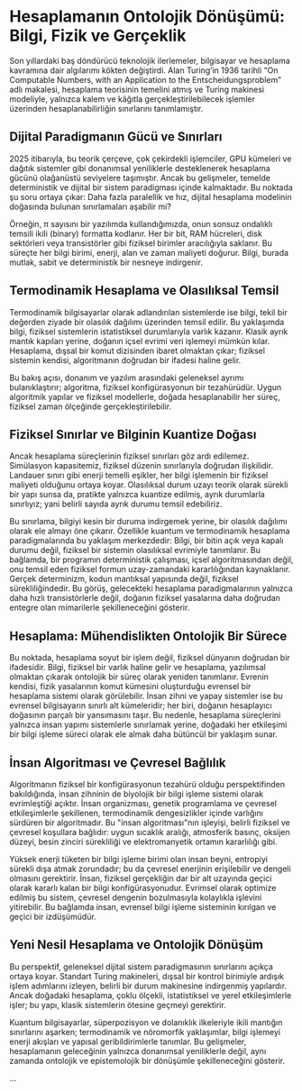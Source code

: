 # Hesaplamanın Ontolojik Dönüşümü: Bilgi, Fizik ve Gerçeklik
Son yıllardaki baş döndürücü teknolojik ilerlemeler, bilgisayar ve hesaplama kavramına dair algılarımı kökten değiştirdi. Alan Turing’in 1936 tarihli “On Computable Numbers, with an Application to the Entscheidungsproblem” adlı makalesi, hesaplama teorisinin temelini atmış ve Turing makinesi modeliyle, yalnızca kalem ve kâğıtla gerçekleştirilebilecek işlemler üzerinden hesaplanabilirliğin sınırlarını tanımlamıştır.

## Dijital Paradigmanın Gücü ve Sınırları
2025 itibarıyla, bu teorik çerçeve, çok çekirdekli işlemciler, GPU kümeleri ve dağıtık sistemler gibi donanımsal yeniliklerle desteklenerek hesaplama gücünü olağanüstü seviyelere taşımıştır. Ancak bu gelişmeler, temelde deterministik ve dijital bir sistem paradigması içinde kalmaktadır. Bu noktada şu soru ortaya çıkar: Daha fazla paralellik ve hız, dijital hesaplama modelinin doğasında bulunan sınırlamaları aşabilir mi?

Örneğin, π sayısını bir yazılımda kullandığımızda, onun sonsuz ondalıklı temsili ikili (binary) formatta kodlanır. Her bir bit, RAM hücreleri, disk sektörleri veya transistörler gibi fiziksel birimler aracılığıyla saklanır. Bu süreçte her bilgi birimi, enerji, alan ve zaman maliyeti doğurur. Bilgi, burada mutlak, sabit ve deterministik bir nesneye indirgenir.

## Termodinamik Hesaplama ve Olasılıksal Temsil
Termodinamik bilgisayarlar olarak adlandırılan sistemlerde ise bilgi, tekil bir değerden ziyade bir olasılık dağılımı üzerinden temsil edilir. Bu yaklaşımda bilgi, fiziksel sistemlerin istatistiksel durumlarıyla varlık kazanır. Klasik ayrık mantık kapıları yerine, doğanın içsel evrimi veri işlemeyi mümkün kılar. Hesaplama, dışsal bir komut dizisinden ibaret olmaktan çıkar; fiziksel sistemin kendisi, algoritmanın doğrudan bir ifadesi haline gelir.

Bu bakış açısı, donanım ve yazılım arasındaki geleneksel ayrımı bulanıklaştırır; algoritma, fiziksel konfigürasyonun bir tezahürüdür. Uygun algoritmik yapılar ve fiziksel modellerle, doğada hesaplanabilir her süreç, fiziksel zaman ölçeğinde gerçekleştirilebilir.

## Fiziksel Sınırlar ve Bilginin Kuantize Doğası
Ancak hesaplama süreçlerinin fiziksel sınırları göz ardı edilemez. Simülasyon kapasitemiz, fiziksel düzenin sınırlarıyla doğrudan ilişkilidir. Landauer sınırı gibi enerji temelli eşikler, her bilgi işlemenin bir fiziksel maliyeti olduğunu ortaya koyar. Olasılıksal durum uzayı teorik olarak sürekli bir yapı sunsa da, pratikte yalnızca kuantize edilmiş, ayrık durumlarla sınırlıyız; yani belirli sayıda ayrık durumu temsil edebiliriz.

Bu sınırlama, bilgiyi kesin bir duruma indirgemek yerine, bir olasılık dağılımı olarak ele almayı öne çıkarır. Özellikle kuantum ve termodinamik hesaplama paradigmalarında bu yaklaşım merkezdedir: Bilgi, bir bitin açık veya kapalı durumu değil, fiziksel bir sistemin olasılıksal evrimiyle tanımlanır. Bu bağlamda, bir programın deterministik çalışması, içsel algoritmasından değil, onu temsil eden fiziksel formun uzay-zamandaki kararlılığından kaynaklanır. Gerçek determinizm, kodun mantıksal yapısında değil, fiziksel sürekliliğindedir. Bu görüş, gelecekteki hesaplama paradigmalarının yalnızca daha hızlı transistörlerle değil, doğanın fiziksel yasalarına daha doğrudan entegre olan mimarilerle şekilleneceğini gösterir.

## Hesaplama: Mühendislikten Ontolojik Bir Sürece
Bu noktada, hesaplama soyut bir işlem değil, fiziksel dünyanın doğrudan bir ifadesidir. Bilgi, fiziksel bir varlık haline gelir ve hesaplama, yazılımsal olmaktan çıkarak ontolojik bir süreç olarak yeniden tanımlanır. Evrenin kendisi, fizik yasalarının komut kümesini oluşturduğu evrensel bir hesaplama sistemi olarak görülebilir. İnsan zihni ve yapay sistemler ise bu evrensel bilgisayarın sınırlı alt kümeleridir; her biri, doğanın hesaplayıcı doğasının parçalı bir yansımasını taşır. Bu nedenle, hesaplama süreçlerini yalnızca insan yapımı sistemlerle sınırlamak yerine, doğadaki her etkileşimi bir bilgi işleme süreci olarak ele almak daha bütüncül bir yaklaşım sunar.

## İnsan Algoritması ve Çevresel Bağlılık
Algoritmanın fiziksel bir konfigürasyonun tezahürü olduğu perspektifinden bakıldığında, insan zihninin de biyolojik bir bilgi işleme sistemi olarak evrimleştiği açıktır. İnsan organizması, genetik programlama ve çevresel etkileşimlerle şekillenen, termodinamik dengesizlikler içinde varlığını sürdüren bir algoritmadır. Bu "insan algoritması"nın işleyişi, belirli fiziksel ve çevresel koşullara bağlıdır: uygun sıcaklık aralığı, atmosferik basınç, oksijen düzeyi, besin zinciri sürekliliği ve elektromanyetik ortamın kararlılığı gibi.

Yüksek enerji tüketen bir bilgi işleme birimi olan insan beyni, entropiyi sürekli dışa atmak zorundadır; bu da çevresel enerjinin erişilebilir ve dengeli olmasını gerektirir. İnsan, fiziksel gerçekliğin dar bir alt uzayında geçici olarak kararlı kalan bir bilgi konfigürasyonudur. Evrimsel olarak optimize edilmiş bu sistem, çevresel dengenin bozulmasıyla kolaylıkla işlevini yitirebilir. Bu bağlamda insan, evrensel bilgi işleme sisteminin kırılgan ve geçici bir izdüşümüdür.

## Yeni Nesil Hesaplama ve Ontolojik Dönüşüm
Bu perspektif, geleneksel dijital sistem paradigmasının sınırlarını açıkça ortaya koyar. Standart Turing makineleri, dışsal bir kontrol birimiyle ardışık işlem adımlarını izleyen, belirli bir durum makinesine indirgenmiş yapılardır. Ancak doğadaki hesaplama, çoklu ölçekli, istatistiksel ve yerel etkileşimlerle işler; bu yapı, klasik sistemlerin ötesine geçmeyi gerektirir.

Kuantum bilgisayarlar, süperpozisyon ve dolanıklık ilkeleriyle ikili mantığın sınırlarını aşarken; termodinamik ve nöromorfik yaklaşımlar, bilgi işlemeyi enerji akışları ve yapısal geribildirimlerle tanımlar. Bu gelişmeler, hesaplamanın geleceğinin yalnızca donanımsal yeniliklerle değil, aynı zamanda ontolojik ve epistemolojik bir dönüşümle şekilleneceğini gösterir.

...
